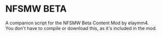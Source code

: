 # NFSMW BETA
A companion script for the NFSMW Beta Content Mod by elaymm4.  
You don't have to compile or download this, as it's included in the mod.
